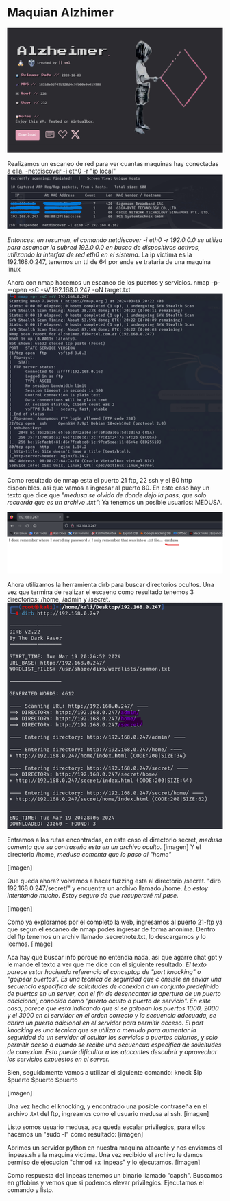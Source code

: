 # Maquian Alzhimer
![imagen](https://github.com/Qu0kk4/Qu0kk4/blob/main/HackMyVm/image/Captura%20de%20pantalla%202024-03-19%20220438.png)

Realizamos un escaneo de red para ver cuantas maquinas hay conectadas a ella.
-netdiscover -i eth0 -r "ip local"
![imagen](https://github.com/Qu0kk4/Qu0kk4/blob/main/HackMyVm/image/Captura%20de%20pantalla%202024-03-19%20200630.png)

*Entonces, en resumen, el comando netdiscover -i eth0 -r 192.0.0.0 se utiliza para escanear la subred 192.0.0.0 en busca de dispositivos activos, utilizando la interfaz de red eth0 en el sistema.*
La ip victima es la 192.168.0.247, tenemos un ttl de 64 por ende se trataria de una maquina linux

Ahora con nmap hacemos un escaneo de los puertos y servicios.
nmap -p- --open -sC -sV 192.168.0.247 -oN target.txt
![imagen](https://github.com/Qu0kk4/Qu0kk4/blob/main/HackMyVm/image/Captura%20de%20pantalla%202024-03-19%20202255.png)

Como resultado de nmap esta el puerto 21 ftp, 22 ssh y el 80 http disponibles. asi que vamos a ingresar al puerto 80.
En este caso hay un texto que dice que *"medusa se olvido de donde dejo la pass, que solo recuerda que es un archivo .txt"*:
Ya tenemos un posible usuarios: MEDUSA.

![imagen](https://github.com/Qu0kk4/Qu0kk4/blob/main/HackMyVm/image/Captura%20de%20pantalla%202024-03-19%20202344.png)

Ahora utilizamos la herramienta dirb para buscar directorios ocultos. Una vez que termina de realizar el escaeno como resultado tenemos 3 directorios: /home, /admin y /secret.
![imagen](https://github.com/Qu0kk4/Qu0kk4/blob/main/HackMyVm/image/Captura%20de%20pantalla%202024-03-19%20202910.png)

Entramos a las rutas encontradas, en este caso el directorio secret, *medusa comenta que su contraseña esta en un archivo oculto.*
[imagen]
Y el directorio /home, *medusa comenta que lo paso al "home"*

[imagen]

Que queda ahora? volvemos a hacer fuzzing esta al directorio /secret. "dirb 192.168.0.247/secret/" y encuentra un archivo llamado /home.
*Lo estoy intentando mucho. Estoy seguro de que recuperaré mi pase.*

[imagen]

Como ya exploramos por el completo la web, ingresamos al puerto 21-ftp ya que segun el escaneo de nmap podes ingresar de forma anonima.
Dentro del ftp tenemos un archiv llamado .secretnote.txt, lo descargamos y lo leemos.
[image]

Aca hay que buscar info porque no entendia nada, asi que agarre chat gpt y le mande el texto a ver que me dice con el siguiente resultado:
*El texto parece estar haciendo referencia al conceptop de "port knocking" o "golpear puertos". Es una tecnica de seguridad que c onsiste en enviar una secuencia especifica de solicitudes de conexion a un conjunto predefinido de puertos en un server, con el fin de desencantar la apertura de un puerto adcicional, conocido como "puerto oculto o puerto de servicio".
En este caso, parece que esta indicando que si se golpean los puertos 1000, 2000 y el 3000 en el servidor en el orden correcto y la secuencia adecuada, se abrira un puerto adicional en el servidor para permitir acceso.
El port knocking es una tecnica que se utiliza a menudo para aumentar la seguridad de un servidor al ocultar los servicios o puertos abiertos, y solo permitir aceso a cuando se recibe una secuencua especifica de solicitudes de conexion. Esto puede dificultar a los atacantes descubrir y aprovechar los servicios expuestos en el server.*

Bien, seguidamente vamos a utilizar el siguiente comando:
knock $ip $puerto $puerto $puerto

[imagen]

Una vez hecho el knocking, y encontrado una posible contraseña en el archivo .txt del ftp, ingreamos como el usuario medusa al ssh.
[imagen]

Listo somos usuario medusa, aca queda escalar privilegios, para ellos hacemos un "sudo -l" como resultado:
[imagen]

Abrimos un servidor python en nuestra maquina atacante y nos enviamos el linpeas.sh a la maquina victima.
Una vez recibido el archivo le damos permiso de ejecucion "chmod +x linpeas" y lo ejecutamos.
[imagen]

Como respuesta del linpeas tenemos un binario llamado "capsh". Buscamos en gtfobins y vemos que si podemos elevar privilegios.
Ejecutamos el comando y listo.


